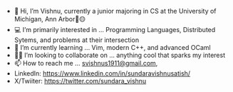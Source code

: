 - 👋 Hi, I’m Vishnu, currently a junior majoring in CS at the University of Michigan, Ann Arbor💙🟡
- 💻 I’m primarily interested in ...  Programming Languages, Distributed Sytems, and problems at their intersection
- 📖 I’m currently learning ... Vim, modern C++, and advanced OCaml
- 👷‍♂️ I’m looking to collaborate on ... anything cool that sparks my interest
- 📫 How to reach me ... svishnus1911@gmail.com,
- LinkedIn: https://www.linkedin.com/in/sundaravishnusatish/
- X/Twiiter: https://twitter.com/sundara_vishnu

<!---
svishnus/svishnus is a ✨ special ✨ repository because its `README.md` (this file) appears on your GitHub profile.
You can click the Preview link to take a look at your changes.
--->
